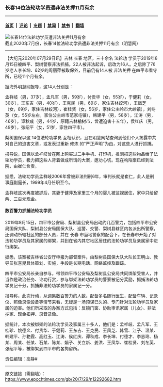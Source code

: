 ### 长春14位法轮功学员遭非法关押11月有余

---

#### [首页](../../../..?n12292682) &nbsp;|&nbsp; [评论](../../../../../epoch-comment?n12292682) &nbsp;|&nbsp; [专题](../../../../../epoch-special?n12292682) &nbsp;|&nbsp; [禁闻](../../../../../epoch-news?n12292682) &nbsp;|&nbsp; [禁书](../../../../../books?n12292682) &nbsp;|&nbsp; [翻墙](https://github.com/gfw-breaker/nogfw/blob/master/README.md?n12292682)


<div><img alt="长春14位法轮功学员遭非法关押11月有余" class="attachment-djy_600_400 size-djy_600_400 wp-post-image" src="https://i.epochtimes.com/assets/uploads/2020/07/20200726061509734-600x370.jpg"/>
<div class="caption">
 截止2020年7月份，长春14位法轮功学员遭非法关押11月有余（明慧网）
</div></div><hr/><div class="post_content" id="artbody" itemprop="articleBody">
 <!-- article content begin -->
 <p>
  【大纪元2020年07月29日讯】吉林
  <ok href="https://www.epochtimes.com/gb/tag/%E9%95%BF%E6%98%A5.html">
   长春
  </ok>
  地区，三十余名
  <span class="s1">
   法轮功
  </span>
  学员于2019年8月15日被四平、梨树警察非法抓捕，22人被非法起诉，后改为16人。之后除了76岁老人李长坤、62岁的周丽萍被取保外，目前仍有14人被
  <ok href="https://www.epochtimes.com/gb/tag/%E9%9D%9E%E6%B3%95%E5%85%B3%E6%8A%BC.html">
   非法关押
  </ok>
  在四平市看守所，已经11个月有余。
 </p>
 <p class="p2">
  据海外明慧网报导，这14人分别是：
 </p>
 <p class="p2">
  孟祥岐（男，37岁），孟凡军（男，59岁），付贵华（女，55岁），于健莉（女，30岁），王东吉（男，40岁），王克民（男，69岁，家住吉林蛟河），王凤芝（女，69岁，家住吉林蛟河），崔桂贤（女，56岁，家住公主岭市大岭镇），刘冬英（女，55岁左右，家住公主岭市范家屯镇），韩建平（男，58岁），江涛（男，46岁），谭秋成（男，44岁，原籍吉林榆树市，曾遭迫害十五年），侯红庆（男，49岁），张绍平（女，51岁，家住四平市）。
 </p>
 <p class="p4">
  梨树国保以这
  <ok href="https://www.epochtimes.com/gb/tag/14%E4%BD%8D%E6%B3%95%E8%BD%AE%E5%8A%9F%E5%AD%A6%E5%91%98.html">
   14位法轮功学员
  </ok>
  互相认识，且在明慧网站查询到他们个人揭露中共对自己的迫害文章，或发表过重新
  <span class="s1">
   修炼
  </span>
  的“严正声明”为由，对这些人进行抓捕。
 </p>
 <p class="p4">
  报导说，国保以孟祥岐曾在网上购买过二手手机、打印机，推测把这些物品给了法轮功学员，极力把这些人背着做成所谓的大案，邀功心切。现在构陷案已经到法院，由崔仁负责。
 </p>
 <p class="p4">
  据悉，法轮功学员孟祥岐2006年曾被非法判刑6年，审判长就是崔仁，此人是刑事庭副庭长，1999年4月任职至今。
 </p>
 <p class="p4">
  孟祥岐这次再度被抓后，其妻于健萍及家里三个月的婴儿被监视居住，家中只给留两、三百元现金。
 </p>
 <h4 class="p4">
  数百警力抓捕法轮功学员
 </h4>
 <p class="p4">
  2019年8月15日，四平市公安局、梨树县公安局出动约几百警力，包括四平市公安局国保大队、梨树县公安局国保大队、巡警、交警、梨树县辖区内各派出所警察，还调动所辖社区的部分人员，并在
  <ok href="https://www.epochtimes.com/gb/tag/%E9%95%BF%E6%98%A5.html">
   长春
  </ok>
  市当地警察的配合下，在长春市开始了对法轮功学员及其家属的绑架，并到在省内其它地区居住的法轮功学员及亲属家中进行绑架。
 </p>
 <p class="p4">
  据悉，该案被吉林省公安厅申报为部督案件，由梨树县国保大队大队长王明山、教导员张喜昆具体策划、实施，手段是长期电话、网络监控及跟踪。
 </p>
 <p class="p4">
  四平市公安局长亲自参与，带领四平市公安局及梨树县公安局共同绑架受害人，并当作是政治任务、论功行赏，参与绑架法轮功学员的警察被记分奖励，抓捕法轮功学员记十分，抓捕非法轮功学员的家属记一分。
 </p>
 <p class="p4">
  报导称，此次行动，从调集数百警力的人数，配备多名随行医生，配备车辆、记录仪、照像录像设备等情节来看，无疑是一场预谋已久的、专门针对法轮功学员及家属的迫害。他们所采取的办案方式包括：反锁门窗、协助审讯家属（儿女）、非法抄家、现金扣押、录音录像。
 </p>
 <p class="p4">
  据统计，本次被绑架的法轮功学员及家属三十多人，他们是：孟祥岐、孟凡军、王桂珍、姚德义、付贵华、于健莉、王东吉、王克民、王凤芝、韩雪、江子、温某、韩建平、孙艳霞、高红玉、江涛、侯红庆、谭秋成、李长坤、付德才、李志玲、杨某、周某、任某、石某、陈某、娟子、关立新、姜洪、王凤华、崔桂贤、刘冬英、张绍平等，被绑架到四平市的各拘留所。
 </p>
 <p class="p4">
  责任编辑：高静#
 </p>
 <!-- article content end -->
 <div id="below_article_ad">
 </div>
</div>


---

原文链接（需翻墙）：https://www.epochtimes.com/gb/20/7/29/n12292682.htm